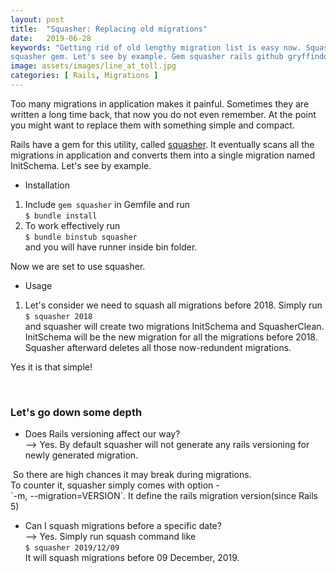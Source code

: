 ```yaml
---
layout: post
title:  "Squasher: Replacing old migrations"
date:   2019-06-28
keywords: "Getting rid of old lengthy migration list is easy now. Squash all migrations into single one using
squasher gem. Let's see by example. Gem squasher rails github gryffindor learning activerecord migrations"
image: assets/images/line_at_toll.jpg
categories: [ Rails, Migrations ]
---
```


Too many migrations in application makes it painful. Sometimes they are written a long time back, that 
now you do not even remember. At the point you might want to replace them with something simple and compact.

<p>Rails have a gem for this utility, called <a href="https://github.com/jalkoby/squasher#readme" target="_blank"
>squasher</a>.
It eventually scans all the migrations in application and converts them into a single migration named InitSchema.
 Let's see by example.</p>

- Installation
1. Include `gem squasher` in Gemfile and run <br>`$ bundle install`
2. To work effectively run<br> `$ bundle binstub squasher` <br> and you will have runner inside bin folder. 

Now we are set to use squasher.

- Usage
1. Let's consider we need to squash all migrations before 2018. Simply 
 run <br>`$ squasher 2018`<br>
and squasher will create two migrations InitSchema and SquasherClean. InitSchema will be the new migration for all the 
migrations before 2018. Squasher afterward deletes all those now-redundent migrations.
<p> Yes it is that simple!</p>
<br>

### Let's go down some depth

- Does Rails versioning affect our way?<br>
--> Yes. By default squasher will not generate any rails versioning for newly generated migration.
<img src="{{ '/assets/img/squasher1.png' | prepend: site.baseurl }}" alt="">
So there are high chances it may break during migrations.<br>
To counter it, squasher simply comes with option - <br>
 `-m, --migration=VERSION`. It define the rails migration version(since Rails 5) 
<img src="{{ '/assets/img/squasher2.png' | prepend: site.baseurl }}" alt="">

<p></p>

- Can I squash migrations before a specific date?<br>
--> Yes. Simply run squash command like<br>
`$ squasher 2019/12/09`<br>
It will squash migrations before 09 December, 2019.